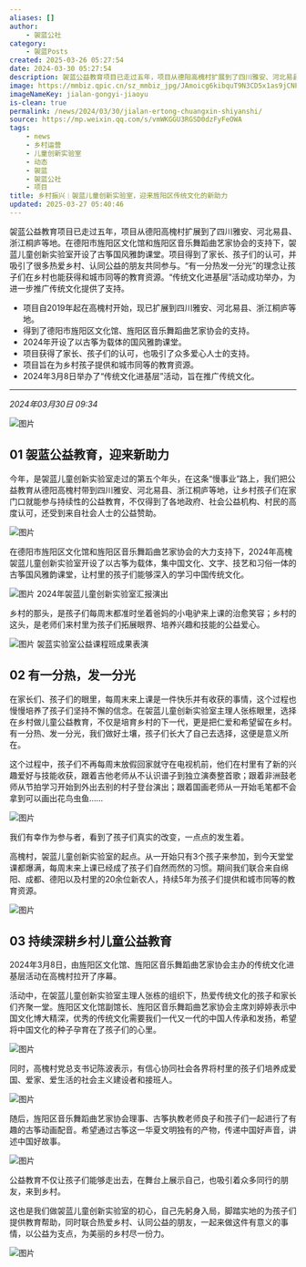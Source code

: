 ```yaml
---
aliases: []
author:
    - 袈蓝公社
category:
    - 袈蓝Posts
created: 2025-03-26 05:27:54
date: 2024-03-30 05:27:54
description: 袈蓝公益教育项目已走过五年，项目从德阳高槐村扩展到了四川雅安、河北易县、浙江桐庐等地。在德阳市旌阳区文化馆和旌阳区音乐舞蹈曲艺家协会的支持下，袈蓝儿童创新实验室开设了古筝国风雅韵课堂。项目得到了家长、孩子们的认可，并吸引了很多热爱乡村、认同公益的朋友共同参与。“有一分热发一分光”的理念让孩子们在乡村也能获得和城市同等的教育资源。“传统文化进基层”活动成功举办，为进一步推广传统文化提供了支持。
image: https://mmbiz.qpic.cn/sz_mmbiz_jpg/JAmoicg6kibquT9N3CD5x1as9jCNPIWEMGgNvda78DvxglRP7B7SIYA4y0NFKkg3XzkWJ0jqcYtdszzbIQPwwsfw/0?wx_fmt=jpeg
imageNameKey: jialan-gongyi-jiaoyu
is-clean: true
permalink: /news/2024/03/30/jialan-ertong-chuangxin-shiyanshi/
source: https://mp.weixin.qq.com/s/vmWKGGU3RGSD0dzFyFeOWA
tags:
    - news
    - 乡村运营
    - 儿童创新实验室
    - 动态
    - 袈蓝
    - 袈蓝公社
    - 项目
title: 乡村振兴︱袈蓝儿童创新实验室，迎来旌阳区传统文化的新助力
updated: 2025-03-27 05:40:46
---
```


袈蓝公益教育项目已走过五年，项目从德阳高槐村扩展到了四川雅安、河北易县、浙江桐庐等地。在德阳市旌阳区文化馆和旌阳区音乐舞蹈曲艺家协会的支持下，袈蓝儿童创新实验室开设了古筝国风雅韵课堂。项目得到了家长、孩子们的认可，并吸引了很多热爱乡村、认同公益的朋友共同参与。“有一分热发一分光”的理念让孩子们在乡村也能获得和城市同等的教育资源。“传统文化进基层”活动成功举办，为进一步推广传统文化提供了支持。

<!--more-->

- 项目自2019年起在高槐村开始，现已扩展到四川雅安、河北易县、浙江桐庐等地。
- 得到了德阳市旌阳区文化馆、旌阳区音乐舞蹈曲艺家协会的支持。
- 2024年开设了以古筝为载体的国风雅韵课堂。
- 项目获得了家长、孩子们的认可，也吸引了众多爱心人士的支持。
- 项目旨在为乡村孩子提供和城市同等的教育资源。
- 2024年3月8日举办了“传统文化进基层”活动，旨在推广传统文化。

---

_2024年03月30日 09:34_

![图片](https://mmbiz.qpic.cn/mmbiz_png/4SwOYCrSouCOKdBicExw5ZZ1kW00BtxAnC9vQlJjsKgP4vNGJRjPDmbYMMnvu7A6myZawwdZ3nVibTCZTstueZog/640?wx_fmt=png&wxfrom=5&wx_lazy=1&wx_co=1&tp=webp)

## 01 袈蓝公益教育，迎来新助力

今年，是袈蓝儿童创新实验室走过的第五个年头，在这条“慢事业”路上，我们把公益教育从德阳高槐村带到四川雅安、河北易县、浙江桐庐等地，让乡村孩子们在家门口就能参与持续性的公益教育，不仅得到了各地政府、社会公益机构、村民的高度认可，还受到来自社会人士的公益赞助。

![图片](https://mmbiz.qpic.cn/sz_mmbiz_png/JAmoicg6kibquT9N3CD5x1as9jCNPIWEMGRsSYLC0mCYwr2wwjKwPNW2UYibGRP4WjibH1aq7jgHqOJvB7t6Nm6j8Q/640?wx_fmt=png&from=appmsg&tp=webp&wxfrom=5&wx_lazy=1&wx_co=1)

在德阳市旌阳区文化馆和旌阳区音乐舞蹈曲艺家协会的大力支持下，2024年高槐袈蓝儿童创新实验室开设了以古筝为载体，集中国文化、文字、技艺和习俗一体的古筝国风雅韵课堂，让村里的孩子们能够深入的学习中国传统文化。

![图片](https://mmbiz.qpic.cn/sz_mmbiz_jpg/JAmoicg6kibquT9N3CD5x1as9jCNPIWEMGuGDulOFBcdCVTquEiccftW6MlLicaEd6juLa0ncJObbQ0dCRFjjLiaJPA/640?wx_fmt=jpeg&from=appmsg&tp=webp&wxfrom=5&wx_lazy=1&wx_co=1) 2024年袈蓝儿童创新实验室汇报演出

乡村的那头，是孩子们每周末都准时坐着爸妈的小电驴来上课的治愈笑容；乡村的这头，是老师们来村里为孩子们拓展眼界、培养兴趣和技能的公益爱心。

![图片](https://mmbiz.qpic.cn/mmbiz_jpg/NWo6DRT5icJJtyS96gsEbcHbrIHr58gibhhHWfPBJrQxs5ia55TVVrP3tISMcQ5JsaSb54j8Oq3KGbrM6fsc7wWaA/640?wx_fmt=jpeg&wxfrom=5&wx_lazy=1&wx_co=1&tp=webp) 袈蓝实验室公益课程班成果表演

## 02 有一分热，发一分光

在家长们、孩子们的眼里，每周末来上课是一件快乐并有收获的事情，这个过程也慢慢培养了孩子们坚持不懈的信念。在袈蓝儿童创新实验室主理人张栋眼里，选择在乡村做儿童公益教育，不仅是培育乡村的下一代，更是把仁爱和希望留在乡村。有一分热、发一分光，我们做好土壤，孩子们长大了自己去选择，这便是意义所在。

这个过程中，孩子们不再每周末放假回家就守在电视机前，他们在村里有了新的兴趣爱好与技能收获，跟着吉他老师从不认识谱子到独立演奏整首歌；跟着非洲鼓老师从节拍学习开始到外出去别的村子登台演出；跟着国画老师从一开始毛笔都不会拿到可以画出花鸟虫鱼……

![图片](https://mmbiz.qpic.cn/sz_mmbiz_png/JAmoicg6kibqv3U8dOv2ffLeXhCMwg6ArqK7EmqC7M8qd65lv8gPAONtibr1T353SiadkcSb4ib15QfK2kicPkt6Eiafw/640?wx_fmt=png&from=appmsg&tp=webp&wxfrom=5&wx_lazy=1&wx_co=1)

我们有幸作为参与者，看到了孩子们真实的改变，一点点的发生着。

高槐村，袈蓝儿童创新实验室的起点。从一开始只有3个孩子来参加，到今天堂堂课都爆满，每周末来上课已经成了孩子们自然而然的习惯。期间我们联合来自绵阳、成都、德阳以及村里的20余位新农人，持续5年为孩子们提供和城市同等的教育资源。

![图片](https://mmbiz.qpic.cn/sz_mmbiz_png/JAmoicg6kibquT9N3CD5x1as9jCNPIWEMGL6z8XXreE2kLveMmhbrcEVpz6AuIMnCuc2XNZaJd7mvm46iaqHzd7HA/640?wx_fmt=png&from=appmsg&tp=webp&wxfrom=5&wx_lazy=1&wx_co=1)

## 03 持续深耕乡村儿童公益教育

2024年3月8日，由旌阳区文化馆、旌阳区音乐舞蹈曲艺家协会主办的传统文化进基层活动在高槐村拉开了序幕。

活动中，在袈蓝儿童创新实验室主理人张栋的组织下，热爱传统文化的孩子和家长们齐聚一堂。旌阳区文化馆副馆长、旌阳区音乐舞蹈曲艺家协会主席刘婷婷表示中国文化博大精深，优秀的传统文化需要我们一代又一代的中国人传承和发扬，希望将中国文化的种子孕育在了孩子们的心里。

![图片](https://mmbiz.qpic.cn/sz_mmbiz_png/JAmoicg6kibqv3U8dOv2ffLeXhCMwg6Arqy8iaDGNoF5QkOuB4EyUkLvs40F1hQxTILgK2abqVHrcJyDPRPEa7lwA/640?wx_fmt=png&from=appmsg&tp=webp&wxfrom=5&wx_lazy=1&wx_co=1)

同时，高槐村党总支书记陈波表示，有信心协同社会各界将村里的孩子们培养成爱国、爱家、爱生活的社会主义建设者和接班人。

![图片](https://mmbiz.qpic.cn/sz_mmbiz_png/JAmoicg6kibqv3U8dOv2ffLeXhCMwg6ArqvibiayBUPRem5PKM0F8j9jJpPofyiaDyW9NngnaBGqMuic8IibgrMgngUJA/640?wx_fmt=png&from=appmsg&tp=webp&wxfrom=5&wx_lazy=1&wx_co=1)

随后，旌阳区音乐舞蹈曲艺家协会理事、古筝执教老师良子和孩子们一起进行了有趣的古筝动画配音。希望通过古筝这一华夏文明独有的产物，传递中国好声音，讲述中国好故事。

![图片](https://mmbiz.qpic.cn/sz_mmbiz_png/JAmoicg6kibqv3U8dOv2ffLeXhCMwg6ArqkDiarwQISUicAtm7KiagsRIJxYh5SVufgXQkficgBmSrLNatuet1BQvLgw/640?wx_fmt=png&from=appmsg&tp=webp&wxfrom=5&wx_lazy=1&wx_co=1)

公益教育不仅让孩子们能够走出去，在舞台上展示自己，也吸引着众多同行的朋友，来到乡村。

这也是我们做袈蓝儿童创新实验室的初心，自己先躬身入局，脚踏实地的为孩子们提供教育帮助，同时联合热爱乡村、认同公益的朋友，一起来做这件有意义的事情，以公益为支点，为美丽的乡村尽一份力。

![图片](https://mmbiz.qpic.cn/sz_mmbiz_jpg/JAmoicg6kibqv3U8dOv2ffLeXhCMwg6ArqJAIA8avAfFfTmGxUt6cjsEItMwrrYAZjjEBL7tiaC3zHZGUKOhZjYVQ/640?wx_fmt=jpeg&from=appmsg&tp=webp&wxfrom=5&wx_lazy=1&wx_co=1)

